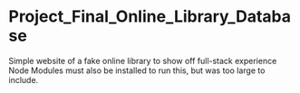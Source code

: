 # Project_Final_Online_Library_Database
Simple website of a fake online library to show off full-stack experience
Node Modules must also be installed to run this, but was too large to include. 
